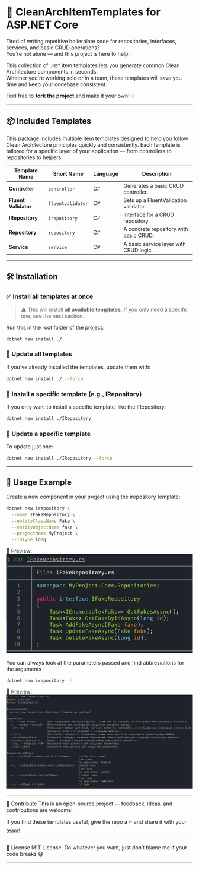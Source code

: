 # 🚀 CleanArchItemTemplates for ASP.NET Core

Tired of writing repetitive boilerplate code for repositories, interfaces, services, and basic CRUD operations?  
You're not alone — and this project is here to help.

This collection of `.NET` item templates lets you generate common Clean Architecture components in seconds.  
Whether you're working solo or in a team, these templates will save you time and keep your codebase consistent.

Feel free to **fork the project** and make it your own! 💡

---

## 📦 Included Templates

This package includes multiple item templates designed to help you follow Clean Architecture principles quickly and consistently.
Each template is tailored for a specific layer of your application — from controllers to repositories to helpers.

| Template Name        | Short Name        | Language | Description                                  |
| -------------------- | ----------------- | -------- | -------------------------------------------- |
| **Controller**       | `controller`      | C#       | Generates a basic CRUD controller.           |
| **Fluent Validator** | `fluentvalidator` | C#       | Sets up a FluentValidation validator.        |
| **IRepository**      | `irepository`     | C#       | Interface for a CRUD repository.             |
| **Repository**       | `repository`      | C#       | A concrete repository with basic CRUD.       |
| **Service**          | `service`         | C#       | A basic service layer with CRUD logic.       |

---

## 🛠️ **Installation**

### ✅ Install all templates at once

> ⚠️ This will install **all available templates**. If you only need a specific one, see the next section.

Run this in the root folder of the project:
```bash
dotnet new install ./
```

### 🔄 Update all templates
If you've already installed the templates, update them with:
```bash
dotnet new install ./ --force
```

### 🎯 Install a specific template (e.g., IRepository)
If you only want to install a specific template, like the IRepository:
```bash
dotnet new install ./IRepository
```

### 🔄 Update a specific template
To update just one:
```bash
dotnet new install ./IRepository --force
```

---

## 🚀 Usage Example

Create a new component in your project using the irepository template:
```bash
dotnet new irepository \
  --name IFakeRepository \
  --entityClassName Fake \
  --entityObjectName fake \
  --projectName MyProject \
  --idType long
```

📸 Preview:
![demo](assets/demo1.png)

You can always look at the parameters passed and find abbreviations for the arguments
```bash
dotnet new irepository -h
```

📸 Preview:
![demo](assets/demo2.png)

---

🙌 Contribute
This is an open-source project — feedback, ideas, and contributions are welcome!

If you find these templates useful, give the repo a ⭐ and share it with your team!

---

📄 License
MIT License. Do whatever you want, just don’t blame me if your code breaks 😄

---